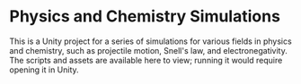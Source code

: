 # Physics and Chemistry Simulations

This is a Unity project for a series of simulations for various fields in physics and chemistry, such as projectile motion, Snell's law, and electronegativity.
The scripts and assets are available here to view; running it would require opening it in Unity.
